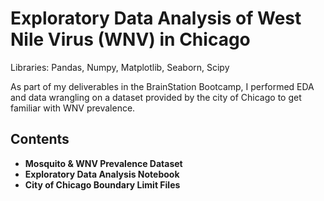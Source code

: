 # Exploratory Data Analysis of West Nile Virus (WNV) in Chicago
Libraries: Pandas, Numpy, Matplotlib, Seaborn, Scipy

As part of my deliverables in the BrainStation Bootcamp, I performed EDA and data wrangling on a dataset provided by the city of Chicago to get familiar with WNV prevalence. 

## Contents
 - **Mosquito & WNV Prevalence Dataset**
 - **Exploratory Data Analysis Notebook**
 - **City of Chicago Boundary Limit Files**
